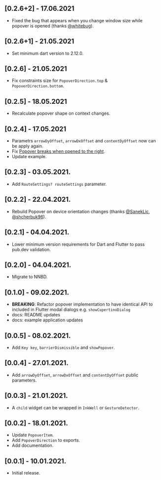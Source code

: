 ## [0.2.6+2] - 17.06.2021

* Fixed the bug that appears when you change window size while popover is opened (thanks [@whitebug](https://github.com/whitebug)).

## [0.2.6+1] - 21.05.2021

* Set minimum dart version to 2.12.0.

## [0.2.6] - 21.05.2021

* Fix constraints size for `PopoverDirection.top` & `PopoverDirection.bottom`.

## [0.2.5] - 18.05.2021

* Recalculate popover shape on context changes.

## [0.2.4] - 17.05.2021

* Parametrs `arrowDyOffset`, `arrowDxOffset` and `contentDyOffset` now can be apply again.
* Fix [Popover breaks when opened to the right](https://github.com/minikin/popover/issues/17).
* Update example.

## [0.2.3] - 03.05.2021.

* Add `RouteSettings? routeSettings` parameter.

## [0.2.2] - 22.04.2021.

* Rebuild Popover on device orientation changes (thanks [@SanekLic](https://github.com/SanekLic), [@shcherbuk96](https://github.com/shcherbuk96)).

## [0.2.1] - 04.04.2021.

* Lower minimum version requirements for Dart and Flutter to pass pub.dev validation.

## [0.2.0] - 04.04.2021.

* Migrate to NNBD.

## [0.1.0] - 09.02.2021.

- **BREAKING**: Refactor popover implementation to have identical API to included in Flutter modal dialogs e.g. `showCupertinoDialog`
- docs: README updates
- docs: example application updates

## [0.0.5] - 08.02.2021.

* Add `Key key`, `barrierDismissible` and `showPopover`.

## [0.0.4] - 27.01.2021.

* Add `arrowDyOffset`, `arrowDxOffset` and `contentDyOffset` public parameters.

## [0.0.3] - 21.01.2021.

* A `child` widget can be wrapped in `InkWell` or `GestureDetector`.

## [0.0.2] - 18.01.2021.

* Update `PopoverItem`.
* Add `PopoverDirection` to exports.
* Add documentation.

## [0.0.1] - 10.01.2021.

* Initial release.
